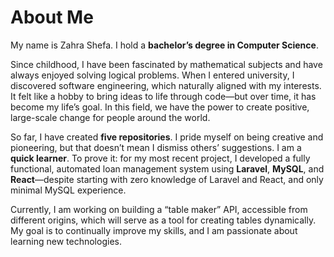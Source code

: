 # About Me

My name is Zahra Shefa. I hold a **bachelor’s degree in Computer Science**.

Since childhood, I have been fascinated by mathematical subjects and have always enjoyed solving logical problems. When I entered university, I discovered software engineering, which naturally aligned with my interests. It felt like a hobby to bring ideas to life through code—but over time, it has become my life’s goal. In this field, we have the power to create positive, large-scale change for people around the world.

So far, I have created **five repositories**. I pride myself on being creative and pioneering, but that doesn’t mean I dismiss others’ suggestions. I am a **quick learner**. To prove it: for my most recent project, I developed a fully functional, automated loan management system using **Laravel**, **MySQL**, and **React**—despite starting with zero knowledge of Laravel and React, and only minimal MySQL experience.

Currently, I am working on building a “table maker” API, accessible from different origins, which will serve as a tool for creating tables dynamically. My goal is to continually improve my skills, and I am passionate about learning new technologies.
